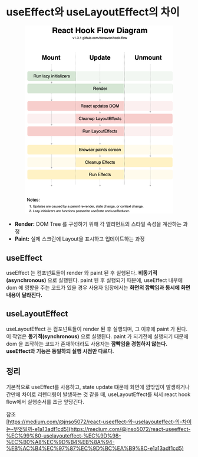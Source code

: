 # useEffect와 useLayoutEffect의 차이

<p align="center">
<img src="../../images/react/react-hook-flow.png" width="400">
</p>

- **Render:** DOM Tree 를 구성하기 위해 각 엘리먼트의 스타일 속성을 계산하는 과정
- **Paint:** 실제 스크린에 Layout을 표시하고 업데이트하는 과정

## useEffect

useEffect 는 컴포넌트들이 render 와 paint 된 후 실행된다. **비동기적(asynchronous)** 으로 실행된다. paint 된 후 실행되기 때문에, useEffect 내부에 dom 에 영향을 주는 코드가 있을 경우 사용자 입장에서는 **화면의 깜빡임과 동시에 화면 내용이 달라진다.**

## useLayoutEffect

useLayoutEffect 는 컴포넌트들이 render 된 후 실행되며, 그 이후에 paint 가 된다. 이 작업은 **동기적(synchronous)** 으로 실행된다. paint 가 되기전에 실행되기 때문에 dom 을 조작하는 코드가 존재하더라도 사용자는 **깜빡임을 경험하지 않는다. useEffect와 기능은 동일하되 실행 시점만 다르다.**

## 정리

기본적으로 useEffect를 사용하고, state update 떄문에 화면에 깜밖임이 발생하거나 간만에 차이로 리렌더링이 발생하는 것 같을 때, useLayoutEffect를 써서 react hook flow에서 실행순서를 조금 앞당긴다.

참조  
[https://medium.com/@jnso5072/react-useeffect-와-uselayouteffect-의-차이는-무엇일까-e1a13adf1cd5](https://medium.com/@jnso5072/react-useeffect-%EC%99%80-uselayouteffect-%EC%9D%98-%EC%B0%A8%EC%9D%B4%EB%8A%94-%EB%AC%B4%EC%97%87%EC%9D%BC%EA%B9%8C-e1a13adf1cd5)
